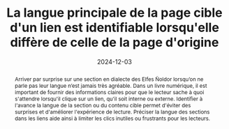---
N: '126'
Rubrique: Internationalisation
title: La langue principale de la page cible d'un lien est identifiable lorsqu'elle diffère de celle de la page d'origine
detail: 
abstract: Arriver par surprise sur une section en dialecte des Elfes Ñoldor lorsqu’on ne parle pas leur langue n’est jamais très agréable. Dans un livre numérique, il est important de fournir des informations claires pour que le lecteur sache à quoi s'attendre lorsqu'il clique sur un lien, qu'il soit interne ou externe. Identifier à l'avance la langue de la section ou du contenu cible permet d'éviter des surprises et d'améliorer l'expérience de lecture. Préciser la langue des sections dans les liens aide ainsi à limiter les clics inutiles ou frustrants pour les lecteurs.
categories: [" Internationalisation"]
agrege: O4126-E037
opquast: '4 126'
indiceebook: '37'
description: "Règle n° 037"
before: "036"
weight: "037"
after: "038"
actif: '1'
layout: rules
date: 2024-12-03
tags: ["Utilisabilité", "Accessibilité"]
objectif: ["Permettre aux lecteurs et aux outils de lecture, notamment les outils de synthèse vocale, d'anticiper un changement de langue lors de la navigation dans un livre numérique.", "
Éviter que les lecteurs accèdent à une section ou un contenu dont ils ne comprennent pas la langue, en indiquant clairement la langue cible à l'avance."]
Meo: ["La langue cible d'un lien peut être indiquée de plusieurs manières&nbsp;:

* Via le libellé du lien, rédigé dans la langue cible, ce qui permet au lecteur d'anticiper le changement de langue
* Éventuellement à l'aide d'une icône appropriée, telle qu'un symbole ou un indicateur visuel (comme un drapeau), bien que l'usage d'icônes soit moins courant dans les livres numériques et puisse dépendre du contexte de mise en page.
* Éventuellement de manière explicite dans le libellé du lien ou dans son contexte immédiat, en mentionnant clairement la langue cible directement dans le texte ou les informations autour du lien."]
Controle: ["
* Identifier manuellement les liens dont le contenu de la section ou du document cible n'est pas rédigé dans la même langue que celle de la section actuelle.
            * Vérifier, pour chacun de ces liens, que le lecteur est immédiatement informé de la langue du contenu cible, soit à travers le libellé du lien (rédigé dans la langue cible), soit par un indicateur visuel approprié, soit par une indication explicite dans le contexte du lien."
]
epubcheck: false 
ace: false
humancheck: true
Source: ["Opquast"]
Referentiel: [""]
steps: ["Éditorial", "Fabrication"]
---